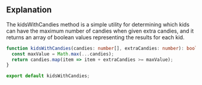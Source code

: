 ## Explanation

The kidsWithCandies method is a simple utility for determining which kids can have the maximum number of candies when given extra candies, and it returns an array of boolean values representing the results for each kid.

```typescript
function kidsWithCandies(candies: number[], extraCandies: number): boolean[] {
  const maxValue = Math.max(...candies);
  return candies.map(item => item + extraCandies >= maxValue);
}

export default kidsWithCandies;
```